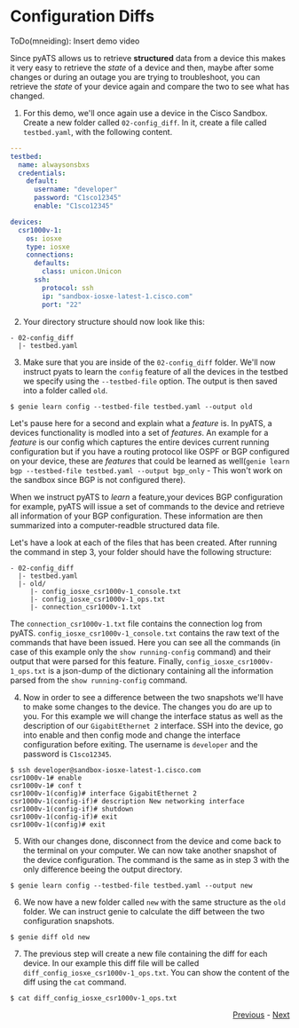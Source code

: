 # Configuration Diffs

ToDo(mneiding): Insert demo video

Since pyATS allows us to retrieve **structured** data from a device this makes it very easy to retrieve the *state* of a device and then, maybe after some changes or during an outage you are trying to troubleshoot, you can retrieve the *state* of your device again and compare the two to see what has changed. 

1. For this demo, we'll once again use a device in the Cisco Sandbox. Create a new folder called `02-config_diff`. In it, create a file called `testbed.yaml`, with the following content. 
```yaml
---
testbed:
  name: alwaysonsbxs
  credentials: 
    default:
      username: "developer"
      password: "C1sco12345"
      enable: "C1sco12345"

devices:
  csr1000v-1:
    os: iosxe
    type: iosxe
    connections:
      defaults:
        class: unicon.Unicon
      ssh:
        protocol: ssh
        ip: "sandbox-iosxe-latest-1.cisco.com"
        port: "22"
```
2. Your directory structure should now look like this:
```
- 02-config_diff
  |- testbed.yaml
```
3. Make sure that you are inside of the `02-config_diff` folder. We'll now instruct pyats to learn the `config` feature of all the devices in the testbed we specify using the `--testbed-file` option. The output is then saved into a folder called `old`.
```
$ genie learn config --testbed-file testbed.yaml --output old
```

Let's pause here for a second and explain what a *feature* is. In pyATS, a devices functionality is modled into a set of *features*. An example for a *feature* is our config which captures the entire devices current running configuration but if you have a routing protocol like OSPF or BGP configured on your device, these are *features* that could be learned as well(`genie learn bgp --testbed-file testbed.yaml --output bgp_only` - This won't work on the sandbox since BGP is not configured there). 

When we instruct pyATS to *learn* a feature,your devices BGP configuration for example, pyATS will issue a set of commands to the device and retrieve all information of your BGP configuration. These information are then summarized into a computer-readble structured data file. 

Let's have a look at each of the files that has been created. After running the command in step 3, your folder should have the following structure:

```
- 02-config_diff
  |- testbed.yaml
  |- old/
     |- config_iosxe_csr1000v-1_console.txt
     |- config_iosxe_csr1000v-1_ops.txt
     |- connection_csr1000v-1.txt
```
The `connection_csr1000v-1.txt` file contains the connection log from pyATS. `config_iosxe_csr1000v-1_console.txt` contains the raw text of the commands that have been issued. Here you can see all the commands (in case of this example only the `show running-config` command) and their output that were parsed for this feature. Finally, `config_iosxe_csr1000v-1_ops.txt` is a json-dump of the dictionary containing all the information parsed from the `show running-config` command. 

4. Now in order to see a difference between the two snapshots we'll have to make some changes to the device. The changes you do are up to you. For this example we will change the interface status as well as the description of our `GigabitEthernet 2` interface. SSH into the device, go into enable and then config mode and change the interface configuration before exiting. The username is `developer` and the password is `C1sco12345`.

```
$ ssh developer@sandbox-iosxe-latest-1.cisco.com
csr1000v-1# enable
csr1000v-1# conf t
csr1000v-1(config)# interface GigabitEthernet 2
csr1000v-1(config-if)# description New networking interface
csr1000v-1(config-if)# shutdown
csr1000v-1(config-if)# exit
csr1000v-1(config)# exit
```
5. With our changes done, disconnect from the device and come back to the terminal on your computer. We can now take another snapshot of the device configuration. The command is the same as in step 3 with the only difference beeing the output directory. 
```
$ genie learn config --testbed-file testbed.yaml --output new
```
6. We now have a new folder called `new` with the same structure as the `old` folder. We can instruct genie to calculate the diff between the two configuration snapshots. 
```
$ genie diff old new
```
7. The previous step will create a new file containing the diff for each device. In our example this diff file will be called `diff_config_iosxe_csr1000v-1_ops.txt`. You can show the content of the diff using the `cat` command.
```
$ cat diff_config_iosxe_csr1000v-1_ops.txt
```

<div align="right">
   
   [Previous](../01-info_gathering/) - [Next](../03-pyats_bgp/)
</div>